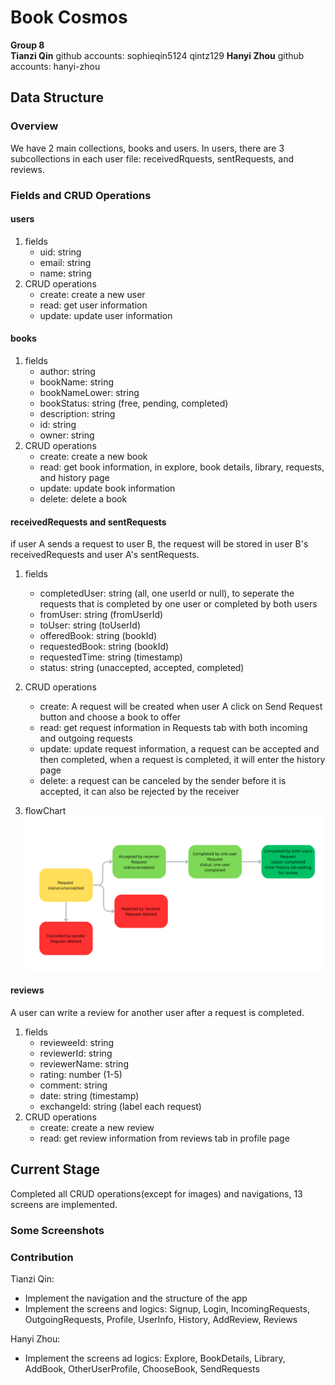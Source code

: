 # Book Cosmos  
**Group 8**  
**Tianzi Qin** 
github accounts: sophieqin5124 qintz129 
**Hanyi Zhou** 
github accounts: hanyi-zhou
## Data Structure  
### Overview
We have 2 main collections, books and users. In users, there are 3 subcollections in each user  file: receivedRquests, sentRequests, and reviews. 

### Fields and CRUD Operations
#### users 
1. fields
    - uid: string
    - email: string
    - name: string   
2. CRUD operations
    - create: create a new user
    - read: get user information
    - update: update user information 

   
#### books  
1. fields
    - author: string 
    - bookName: string   
    - bookNameLower: string 
    - bookStatus: string (free, pending, completed)  
    - description: string 
    - id: string 
    - owner: string 
2. CRUD operations
    - create: create a new book
    - read: get book information, in explore, book details, library, requests, and history page
    - update: update book information 
    - delete: delete a book  

#### receivedRequests and sentRequests 
if user A sends a request to user B, the request will be stored in user B's receivedRequests and user A's sentRequests. 
1. fields
    - completedUser: string (all, one userId or null), to seperate the requests that is completed by one user or completed by both users
    - fromUser: string (fromUserId) 
    - toUser: string (toUserId)
    - offeredBook: string (bookId)
    - requestedBook: string (bookId)
    - requestedTime: string (timestamp) 
    - status: string (unaccepted, accepted, completed)  

2. CRUD operations
    - create: A request will be created when user A click on Send Request button and choose a book to offer
    - read: get request information in Requests tab with both incoming and outgoing requests
    - update: update request information, a request can be accepted and then completed, when a request is completed, it will enter the history page
    - delete: a request can be canceled by the sender before it is accepted, it can also be rejected by the receiver  

3. flowChart 
    ![avatar](readmeFiles/RequestStatus.png)

#### reviews 
A user can write a review for another user after a request is completed. 
1. fields
    - revieweeId: string
    - reviewerId: string
    - reviewerName: string
    - rating: number (1-5) 
    - comment: string 
    - date: string (timestamp) 
    - exchangeId: string (label each request) 
2. CRUD operations 
    - create: create a new review
    - read: get review information from reviews tab in profile page  

## Current Stage  
Completed all CRUD operations(except for images) and navigations, 13 screens are implemented.  
### Some Screenshots 


### Contribution 
Tianzi Qin: 
- Implement the navigation and the structure of the app 
- Implement the screens and logics: Signup, Login, IncomingRequests, OutgoingRequests, Profile, UserInfo, History, AddReview, Reviews 

Hanyi Zhou: 
- Implement the screens ad logics: Explore, BookDetails, Library,  AddBook,  OtherUserProfile, ChooseBook, SendRequests


